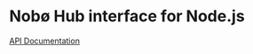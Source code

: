 # Nobø Hub interface for Node.js

[API Documentation](https://www.glendimplex.se/media/15650/nobo-hub-api-v-1-1-integration-for-advanced-users.pdf)
